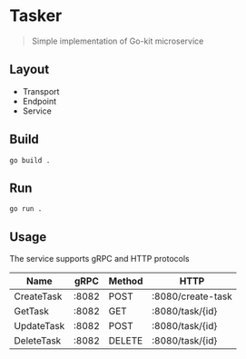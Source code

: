 # Tasker

> Simple implementation of Go-kit microservice

## Layout

- Transport
- Endpoint
- Service

## Build

```
go build .
```

## Run

```
go run .
```

## Usage

The service supports gRPC and HTTP protocols

| Name | gRPC | Method | HTTP |
| --- | --- | --- | --- |
| CreateTask | :8082 | POST | :8080/create-task |
| GetTask | :8082 | GET | :8080/task/{id} |
| UpdateTask | :8082 | POST | :8080/task/{id} |
| DeleteTask | :8082 | DELETE | :8080/task/{id} |

